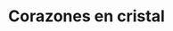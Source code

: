 ---
title: Corazones en cristal
date: 
draft: false

# descripcion
description : Aros en cristal con forma de corazón engarzados. En plata 925.

materials: Plata 925

color: 

dimensions: Ancho 6mm

code: 01-07-0917

type: "Aros"

categories: []

price: $1.950,00

price_eftvo: $1.655,00

# Images
# first image will be shown in the product page
images:
  # - image: "images/path_to_image"
  # La ubicacion de las imagenes es imagenes/Aros/Aros.Cristal/01-07-0917-corazones-en-cristal
  - image: "./images/aros/cristal/01-07-0917-corazones-en-cristal.jpg"
---